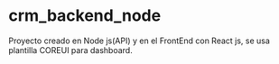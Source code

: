 # crm_backend_node
Proyecto creado en Node js(API) y en el FrontEnd con React js, se usa plantilla COREUI para dashboard.
